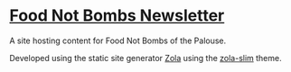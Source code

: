 # [Food Not Bombs Newsletter](https://fnbnewsletter.org)

A site hosting content for Food Not Bombs of the Palouse.

Developed using the static site generator [Zola](https://www.getzola.org/)
using the [zola-slim](https://github.com/jameshclrk/zola-slim) theme.

